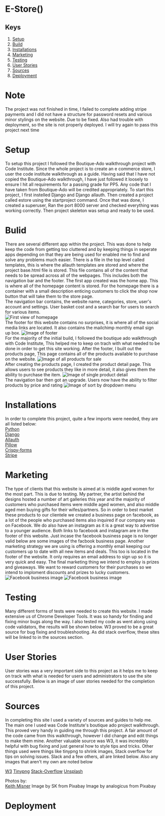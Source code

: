 # E-Store()

## Keys

1. [Setup](#setup)
2. [Build](#build)
3. [Installations](#installations)
4. [Marketing](#marketing)
5. [Testing](#testing)
6. [User Stories](#userstories)
7. [Sources](#sources)
8. [Deployment](#deployment)

# Note
The project was not finished in time, I failed to complete adding stripe payments and I did not have a structure for password resets and various minor stylings on the website. Due to be fixed.
Also had trouble with deployment, so the site is not properly deployed. I will try again to pass this project next time

<a href="setup"></a>
# Setup
To setup this project I followed the Boutique-Ado walkthrough project with Code Institute. Since the whole project is to create an e commerce store, I user the code institute walkthrough as a guide. Having said that I have not copied the Boutique-Ado walkthrough, I have just followed it loosely to ensure I hit all requirements for a passing grade for PP5. Any code that I have taken from Boutique-Ado will be credited appropriately.
To start this project, I first instelled Django and Django allauth. Then created a project called estore using the startproject command. Once that was done, I created a superuser, Ran the port 8000 server and checked everything was working correctly. Then project skeleton was setup and ready to be used.


<a href="build"></a>
# Bulid
There are several different app within the project. This was done to help keep the code from getting too cluttered and by keeping things in seperate apps depending on that they are being used for enabled me to find and solve any problems much easier. There is a file in the top level called templates, this is where the allauth templates are stored and where the project base.html file is stored. This file contains all of the content that needs to be spread across all of the webpages. This includes both the navigation bar and the footer.
The first app created was the home app. This is where all of the homepage content is stored. For the homepage there is a container with a small description enticing customers to click the shop now button that will take them to the store page.  
The navigation bar contains, the website name, categories, store, user's account and settings. User basket cost and a search bar for users to search for various items.  
<img src="./media/readme/homepage-1.png" alt="First view of homepage">  
The footer for this website contains no surprises, it is where all of the social media links are located. It also contains the mailchimp monthly email sign up box.
<img src="./media/readme/footer.png" alt="Image of footer">  
For the majority of the initial build, I followed the boutique ado walkthrough with Code Institute, This helped me to keep on trach with what needed to be done in order to get this site working. After the footer, I built out the products page, This page contains all of the products available to purchase on the website.
<img src="./media/readme/products-1.png" alt="Image of all products for sale">  
After creating the products page, I created the product detail page. This allows users to see products they like in more detail, it also gives them the ability to purchase the item.
<img src="./media/readme/product-detail.png" alt="Image of single product detail">  
The navigation bar then got an upgrade. Users now have the ability to filter products by price and rating
<img src="./media/readme/nav-2.png" alt="Image of sort by dropdown menu">  

<a href="installations"></a>
# Installations
In order to complete this project, quite a few imports were needed, they are all listed below:  
[Python](https://www.python.org/)  
[Django](https://docs.djangoproject.com/en/4.0/)  
[Allauth](https://django-allauth.readthedocs.io/en/latest/installation.html)  
[Pillow](https://pillow.readthedocs.io/en/stable/)  
[Crispy-forms](https://django-crispy-forms.readthedocs.io/en/latest/)  
[Stripe](https://stripe.com/en-se)


<a href="marketing"></a>
# Marketing
The type of clients that this website is aimed at is middle aged women for the most part. This is due to testing. My partner, the artist behind the designs hosted a number of art galleries this year and the majority of customers who purchased items were middle aged women, and also middle aged men buying gifts for their wifes/partners. So in order to best market these products to our clientele we created a business page on facebook, as a lot of the people who purchased items also inquired if our company was on Facebook. We do also have an instagram as it is a great way to advertise to a younger audience. Both links to facebook and instagram are in the footer of this website. Just  incase the facebook business page is no longer valid below are some images of the facbook business page. Another marketing strategy we are using is offering a monthly email keeping our customers up to date with all new items and deals. This too is located in the footer of the website. It only requires an email address to sign up so it is very quick and easy. The final marketing thing we intend to employ is prizes and giveaways. We want to reward customers for their purchases so we intend to imploment discounts and prizes to lucky customers. 
    <img src="./media/readme/fb-2.png" alt="Facebook business image">
    <img src="./media/readme/fb-1.png" alt="Facebook business image">  

<a href="testing"></a>
# Testing
Many different forms of tests were needed to create this website. I made extensive us of Chrome Developer Tools. It was so handy for finding and fixing minor bugs along the way. I also tested my code as went along using code validators, the results will be shown below. W3 proved to be a great source for bug fixing and troubleshooting. As did stack overflow, these sites will be linked to in the sources section.


<a href="userstories"></a>
# User Stories
User stories was a very important side to this project as it helps me to keep on track with what is needed for users and administrators to use the site successfully. Below is an image of user stories needed for the completion of this project.

<a href="sources"></a>
# Sources
In completing this site I used a variety of sources and guides to help me. The main one I used was Code Institute's boutique ado project walkthrough. This proved very handy in guiding me through this project. A fair amount of the code came from this walkthrough, however I did change and edit things to make them mine. Another valuable source was W3, it was incredibly helpful with bug fixing and just general how to style tips and tricks. Other things used were things like tinypng to shrink images, Stack overflow for tips on solving issues. Slack and a few others, all are linked below. Also any images that aren't my own are noted below

[W3](https://www.w3schools.com/)
[Tinypng](https://tinypng.com/)
[Stack-Overflow](https://stackoverflow.com/)
[Unsplash](https://unsplash.com/)

Photos by:  
[Keith Misner](https://unsplash.com/@keithmisner?utm_source=unsplash&utm_medium=referral&utm_content=creditCopyText)
Image by SK from Pixabay 
Image by analogicus from Pixabay 

<a href="deployment"></a>
# Deployment
